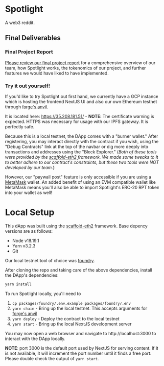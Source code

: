 # Spotlight
A web3 reddit.

## Final Deliverables

### Final Project Report
[Please review our final project report](final-project-deliverables/COMS6998%20Fall%202024%20-%20Group%2011%20-%20Spotlight%20Final%20Project%20Report.pdf) for
a comprehensive overview of our team, how Spotlight works, the tokenomics of our project, and further features we would have liked to have implemented.

### Try it out yourself!
If you'd like to try Spotlight out first hand, we currently have a GCP instance which is hosting the frontend NextJS UI and also our own Ethereum testnet through [forge's anvil](https://book.getfoundry.sh/reference/anvil/).

It is located here: https://35.208.181.51/ - **NOTE**: The certificate warning is expected. HTTPS was necessary for usage with our IPFS gateway. It is perfectly safe.

Because this is a local testnet, the DApp comes with a "burner wallet." After registering, you may interact directly with the contract if you wish,
using the "Debug Contracts" link at the top of the navbar or dig more deeply into transactions and addresses using the "Block Explorer."
(_Both of these tools were provided by the [scaffold-eth2](https://docs.scaffoldeth.io/quick-start/installation) framework. We made some tweaks to it to better
adhere to our contract's constraints, but these two tools were NOT developed by our team._)

However, our "paywall post" feature is only accessible if you are using a [MetaMask](https://metamask.io/) wallet. An added benefit of using an EVM compatible
wallet like MetaMask means you'll also be able to import Spotlight's ERC-20 RPT token into your wallet as well!


# Local Setup

This dApp was built using the [scaffold-eth2](https://docs.scaffoldeth.io/quick-start/installation) framework. Base
depency versions are as follows:
* Node v18.19.1
* Yarn v3.2.3
* Git

Our local testnet tool of choice was [foundry](https://book.getfoundry.sh/getting-started/installation).

After cloning the repo and taking care of the above dependencies, install the DApp's dependencies:
```sh
yarn install
```

To run Spotlight locally, you'll need to 
1. `cp packages/foundry/.env.example packages/foundry/.env`
2. `yarn chain` - Bring up the local testnet. This accepts arguments for [forge's anvil](https://book.getfoundry.sh/reference/anvil/)
3. `yarn deploy` - Deploy the contract to the local testnet
4. `yarn start` - Bring up the local NextJS development server

You may now open a web browser and navigate to http://localhost:3000 to interact with the DApp locally.

**NOTE**: port 3000 is the default port used by NextJS for serving content. If it is not available, it will increment the port number
until it finds a free port. Please double check the output of `yarn start`.

